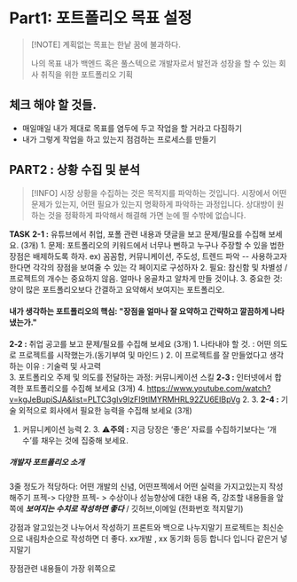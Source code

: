 # Part1: 포트폴리오 목표 설정


> [!NOTE] 계획없는 목표는 한낱 꿈에 불과하다.
>
>나의 목표
>내가 백엔드 혹은 풀스텍으로 개발자로서 발전과 성장을 할 수 있는 회사 취직을 위한 포트폴리오 기획
## 체크 해야 할 것들.
- 매일매일 내가 제대로 목표를 염두에 두고 작업을 할 거라고 다짐하기
- 내가 그렇게 작업을 하고 있는지 점검하는 프로세스를 만들기
## PART2 : 상황 수집 및 분석
>[!INFO] 
> 시장 상황을 수집하는 것은 목적지를 파악하는 것입니다. 시장에서 어떤 문제가 있는지, 어떤 필요가 있는지 명확하게 파악하는 과정입니다. 상대방이 원하는 것을 정확하게 파악해서 해결해 가면 눈에 띌 수밖에 없습니다.

**TASK**
**2-1 :** 유튜브에서 취업, 포폴 관련 내용과 댓글을 보고 문제/필요를 수집해 보세요. (3개)
	1. 문제: 포트폴리오의 키워드에서 너무나 뻔하고 누구나 주장할 수 있을 법한 장점은 배제하도록 하자.
	   ex) 꼼꼼함, 커뮤니케이션, 주도성, 트렌드 파악 -- 사용하고자 한다면 각각의 장점을 보여줄 수 있는 각 페이지로 구성하자
	2. 필요: 참신함 및 차별성 / 프로젝트의 개수는 중요하지 않음. 얼마나 옹골차고 알차게 만들 것이냐. 
	3. 중요한 것: 양이 많은 포트폴리오보다 간결하고 요약해서 보여지는 포트폴리오. 
#### 내가 생각하는 포트폴리오의 핵심: "장점을 얼마나 잘 요약하고 간략하고 깔끔하게 나타냈는가."
**2-2 :** 취업 공고를 보고 문제/필요를 수집해 보세요 (3개)
	1. 나타내야 할 것. : 어떤 의도로 프로젝트를 시작했는가.(동기부여 및 마인드 ) 
	2. 이 프로젝트를 잘 만들었다고 생각하는 이유 : 기술력 및 사고력  
	3. 포트폴리오 주제 및 의도를 전달하는 과정: 커뮤니케이션 스킬 
**2-3 :** 인터넷에서 합격한 포트폴리오를 수집해 보세요 (3개)
	4. https://www.youtube.com/watch?v=kgJeBupiSJA&list=PLTC3gIv9IzFI9tlMYRMHRL92ZU6EIBpVg
	2.
	3.
**2-4 :** 기술 외적으로 회사에서 필요한 능력을 수집해 보세요 (3개)
	
1. 커뮤니케이션 능력
	2.
	3.
⚠️**주의 :** 지금 당장은 ‘좋은’ 자료를 수집하기보다는 ‘개수’를 채우는 것에 집중해 보세요.



##### 개발자 포트폴리오 소개
3줄 정도가 적당하다: 
어떤 개발의 신념, 어떤프젝에서 어떤 실력을 가지고있는지 작성해주기 
프젝-> 다양한 프젝- > 수상이나 성능향상에 대한 내용 즉, 강조할 내용들을 앞쪽에 
***보여지는 수치로 작성하면 좋다*** / 깃허브,이메일 (전화번호 적지말기) 

강점과 알고있는것 나누어서 작성하기 
프론트와 백으로 나누지말기 
프로젝트는 최신순으로 내림차순으로  작성하면 더 좋다.
xx개발 , xx 동기화 등등  합니다 입니다 같은거 넣지말기

장점관련 내용들이 가장 위쪽으로 